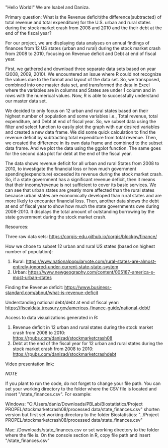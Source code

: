 "Hello World!" We are Isabel and Daniza. 

Primary question: What is the Revenue deficit(the difference(subtracted) of total revenue and total expenditure) for the U.S. urban and rural states during the stock market crash from 2008 and 2010 and the their debt at the end of the fiscal year?

For our project, we are displaying data analyses on annual findings of finances from 12 US states (urban and rural) during the stock market crash from 2008 to 2010, focusing on Revenue deficit and Debt at end of fiscal year.

First, we gathered and download three separate data sets based on year (2008, 2009, 2010). We encountered an issue where R could not recognize the values due to the format and layout of the data set. So, we transposed, combined into one master data set, and transformed the data in Excel where the variables are in columns and States are under 1 column and in rows with the numerical values. Now, R is able to successfully understand our master data set.

We decided to only focus on 12 urban and rural states based on their highest number of population and some variables i.e., Total revenue, total expenditure, and Debt at end of fiscal year. So, we subset data using the filter and select function to easily plot the graph with our desired variables and created a new data frame. We did some quick calculation to find the revenue deficit by subtracting total expenditure from total revenue. Then, we created the difference in its own data frame and combined to the subset data frame. And we plot the data using the ggplot function. The same goes for the second data plot for debt at the end of the fiscal year.

The data shows revenue deficit for all urban and rural States from 2008 to 2010, to investigate the financial loss or how much government spending(expenditure) exceeded its revenue during the stock market crash. So, if a state government has a significant revenue deficit, then it means that their income/revenue is not sufficient to cover its basic services. We can see that urban states are greatly more affected than the rural states because urban states are economically developed than rural states and are more likely to encounter financial loss. Then, another data shows the debt at end of fiscal year to show how much the state governments owe during 2008-2010. It displays the total amount of outstanding borrowing by the state government during the stock market crash.

Resources:

Three raw data sets: https://corgis-edu.github.io/corgis/blockpy/finance/

How we chose to subset 12 urban and rural US states (based on highest number of population): 
  1) Rural: https://www.nationalpopularvote.com/rural-states-are-almost-entirely-ignored-under-current-state-state-system 
  2) Urban: https://www.newgeography.com/content/005187-america-s-most-urban-states 
 
 Finding the Revenue deficit: https://www.business-standard.com/about/what-is-revenue-deficit
 
 Understanding national debt/debt at end of fiscal year: https://fiscaldata.treasury.gov/americas-finance-guide/national-debt/
 
 Access to data visualizations generated in R:
  1) Revenue deficit in 12 urban and rural states during the stock market crash from 2008 to 2010: https://rpubs.com/danizad/stockmarketcrash08
  2) Debt at the end of the fiscal year for 12 urban and rural states during the stock market crash from 2008 to 2010: https://rpubs.com/danizad/stockmarketcrashdebt

Video presentation link: 
 
 *NOTE* 
 
 If you plant to run the code, do not forget to change your file path. You can set your working directory to the folder where the CSV file is located and insert "/state_finances.csv". For example: 
 
 Windows: "C:/Users/daniz/Downloads/PBLab/Biostatistics/Project PROPEL/stockmarketcrash08/processed data/state_finances.csv" shorten version but first set working directory to the folder Biostatistics: "../Project PROPEL/stockmarketcrash08/processed data/state_finances.csv"
 
 Mac: /Downloads/state_finances.csv or set working directory to the folder where the file is. On the console section in R, copy file path and insert "/state_finances.csv"
